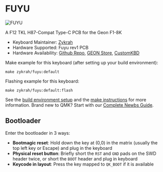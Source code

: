 # FUYU

![FUYU](https://i.imgur.com/uWB5EqJh.png)

A F12 TKL H87-Compat Type-C PCB for the Geon F1-8K

* Keyboard Maintainer: [Zykrah](https://github.com/zykrah)
* Hardware Supported: Fuyu rev1 PCB
* Hardware Availability: [Github Repo](https://github.com/zykrah/fuyu), [GEON Store](https://geon.works/products/fuyu-pcb-for-f1-8k), [CustomKBD](https://customkbd.com/products/fuyu-pcb-for-f1-8k)

Make example for this keyboard (after setting up your build environment):

    make zykrah/fuyu:default

Flashing example for this keyboard:

    make zykrah/fuyu:default:flash

See the [build environment setup](https://docs.qmk.fm/#/getting_started_build_tools) and the [make instructions](https://docs.qmk.fm/#/getting_started_make_guide) for more information. Brand new to QMK? Start with our [Complete Newbs Guide](https://docs.qmk.fm/#/newbs).

## Bootloader

Enter the bootloader in 3 ways:

* **Bootmagic reset**: Hold down the key at (0,0) in the matrix (usually the top left key or Escape) and plug in the keyboard
* **Physical reset button**: Briefly short the `RST` and `GND` pads on the SWD header twice, or short the `BOOT` header and plug in keyboard
* **Keycode in layout**: Press the key mapped to `QK_BOOT` if it is available
